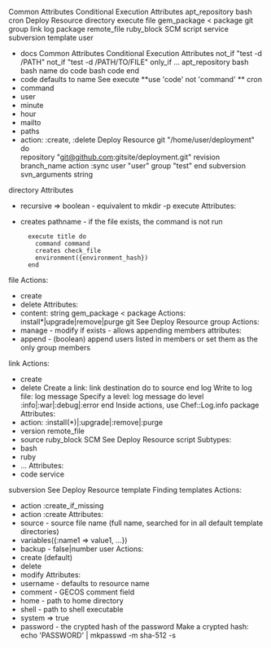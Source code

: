 ﻿Common Attributes
Conditional Execution Attributes
apt_repository
bash
cron
Deploy Resource
directory
execute
file
gem_package < package
git
group
link
log
package
remote_file
ruby_block
SCM
script
service
subversion
template
user


* docs
Common Attributes
Conditional Execution Attributes
not_if "test -d /PATH"
not_if "test -d /PATH/TO/FILE"
only_if ...
apt_repository
bash
        bash name do
          code bash code
        end
* code defaults to name
See execute
**use 'code' not 'command' **
cron
* command
* user
* minute
* hour
* mailto
* paths
* action: :create, :delete
Deploy Resource
git "/home/user/deployment" do                            
   repository "git@github.com:gitsite/deployment.git"
   revision branch_name
   action :sync
   user "user"
   group "test"
end
subversion
        svn_arguments string


directory
Attributes


* recursive => boolean - equivalent to mkdir -p
execute
Attributes:
* creates pathname - if the file exists, the command is not run


        execute title do
          command command
          creates check_file
          environment({environment_hash})
        end
file
Actions:
* create
* delete
Attributes:
* content: string
gem_package < package
Actions: install*|upgrade|remove|purge
git
See Deploy Resource
group
Actions:
* manage - modify if exists - allows appending members
attributes:
* append - (boolean) append users listed in members or set them as the only group members


link
Actions:
* create
* delete
Create a link:
link destination do
 to source
end
log
Write to log file:
        log message
Specify a level:
        log message do
          level :info|:war|:debug|:error
        end
Inside actions, use Chef::Log.info
package
Attributes:
* action: :install(*)|:upgrade|:remove|:purge
* version
remote_file
* source
ruby_block
SCM
See Deploy Resource
script
Subtypes:
* bash
* ruby
* ...
Attributes:
* code
service


subversion
See Deploy Resource
template
Finding templates
Actions:
* action :create_if_missing
* action :create
Attributes:
* source - source file name (full name, searched for in all default template directories)
* variables({:name1 => value1, ...})
* backup - false|number
user
Actions:
* create (default)
* delete
* modify
Attributes:
* username - defaults to resource name
* comment - GECOS comment field
* home - path to home directory
* shell - path to shell executable
* system => true
* password - the crypted hash of the password
Make a crypted hash:
        echo 'PASSWORD' | mkpasswd -m sha-512 -s